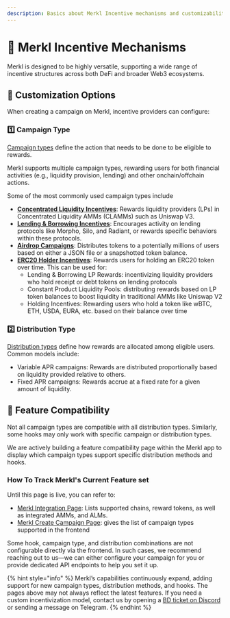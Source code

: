 ```yaml
---
description: Basics about Merkl Incentive mechanisms and customizability features
---
```


# 🪷 Merkl Incentive Mechanisms

Merkl is designed to be highly versatile, supporting a wide range of incentive structures across both DeFi and broader Web3 ecosystems.

## 🔧 Customization Options

When creating a campaign on Merkl, incentive providers can configure:

### 1️⃣ Campaign Type

[Campaign types](./campaigns/README.md) define the action that needs to be done to be eligible to rewards.

Merkl supports multiple campaign types, rewarding users for both financial activities (e.g., liquidity provision, lending) and other onchain/offchain actions.

Some of the most commonly used campaign types include

- [**Concentrated Liquidity Incentives**](./campaigns/concentrated-liquidity-mechanisms.md): Rewards liquidity providers (LPs) in Concentrated Liquidity AMMs (CLAMMs) such as Uniswap V3.
- [**Lending & Borrowing Incentives**](./campaigns/lending-borrowing.md): Encourages activity on lending protocols like Morpho, Silo, and Radiant, or rewards specific behaviors within these protocols.
- [**Airdrop Campaigns**](./campaigns/airdrop.md): Distributes tokens to a potentially millions of users based on either a JSON file or a snapshotted token balance.
- [**ERC20 Holder Incentives**](./campaigns/erc20-mechanisms.md): Rewards users for holding an ERC20 token over time. This can be used for:
  - Lending & Borrowing LP Rewards: incentivizing liquidity providers who hold receipt or debt tokens on lending protocols
  - Constant Product Liquidity Pools: distributing rewards based on LP token balances to boost liquidity in traditional AMMs like Uniswap V2
  - Holding Incentives: Rewarding users who hold a token like wBTC, ETH, USDA, EURA, etc. based on their balance over time

### 2️⃣ Distribution Type

[Distribution types](./distributions/README.md) define how rewards are allocated among eligible users. Common models include:

- Variable APR campaigns: Rewards are distributed proportionally based on liquidity provided relative to others.
- Fixed APR campaigns: Rewards accrue at a fixed rate for a given amount of liquidity.

## 🔄 Feature Compatibility

Not all campaign types are compatible with all distribution types. Similarly, some hooks may only work with specific campaign or distribution types.

We are actively building a feature compatibility page within the Merkl app to display which campaign types support specific distribution methods and hooks.

### How To Track Merkl's Current Feature set

Until this page is live, you can refer to:

- [Merkl Integration Page](https://app.merkl.xyz/integrations): Lists supported chains, reward tokens, as well as integrated AMMs, and ALMs.
- [Merkl Create Campaign Page](https://studio.merkl.xyz): gives the list of campaign types supported in the frontend

Some hook, campaign type, and distribution combinations are not configurable directly via the frontend. In such cases, we recommend reaching out to us—we can either configure your campaign for you or provide dedicated API endpoints to help you set it up.

{% hint style="info" %}
Merkl’s capabilities continuously expand, adding support for new campaign types, distribution methods, and hooks.
The pages above may not always reflect the latest features. If you need a custom incentivization model, contact us by opening a [BD ticket on Discord](https://discord.gg/jnYfrGxDbe) or sending a message on Telegram.
{% endhint %}

